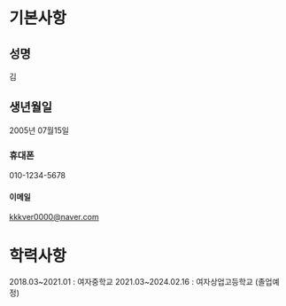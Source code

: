 # 기본사항
## 성명
김
## 생년월일
2005년 07월15일
### 휴대폰
010-1234-5678
#### 이메일
kkkver0000@naver.com

# 학력사항
2018.03~2021.01 : 여자중학교
2021.03~2024.02.16 : 여자상업고등학교 (졸업예정)
